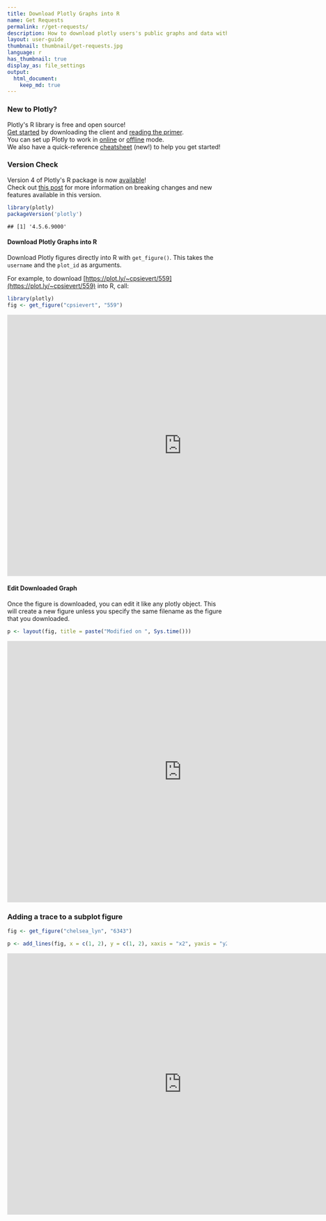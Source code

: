 ```yaml
---
title: Download Plotly Graphs into R
name: Get Requests
permalink: r/get-requests/
description: How to download plotly users's public graphs and data with R.
layout: user-guide
thumbnail: thumbnail/get-requests.jpg
language: r
has_thumbnail: true
display_as: file_settings
output:
  html_document:
    keep_md: true
---
```



### New to Plotly?

Plotly's R library is free and open source!<br>
[Get started](https://plot.ly/r/getting-started/) by downloading the client and [reading the primer](https://plot.ly/r/getting-started/).<br>
You can set up Plotly to work in [online](https://plot.ly/r/getting-started/#hosting-graphs-in-your-online-plotly-account) or [offline](https://plot.ly/r/offline/) mode.<br>
We also have a quick-reference [cheatsheet](https://images.plot.ly/plotly-documentation/images/r_cheat_sheet.pdf) (new!) to help you get started!

### Version Check

Version 4 of Plotly's R package is now [available](https://plot.ly/r/getting-started/#installation)!<br>
Check out [this post](http://moderndata.plot.ly/upgrading-to-plotly-4-0-and-above/) for more information on breaking changes and new features available in this version.

```r
library(plotly)
packageVersion('plotly')
```

```
## [1] '4.5.6.9000'
```
#### Download Plotly Graphs into R

Download Plotly figures directly into R with `get_figure()`. This takes the `username` and the `plot_id` as arguments.

For example, to download [https://plot.ly/~cpsievert/559](https://plot.ly/~cpsievert/559) into R, call:


```r
library(plotly)
fig <- get_figure("cpsievert", "559")
```

<iframe src="https://plot.ly/~RPlotBot/4294.embed" width="800" height="600" id="igraph" scrolling="no" seamless="seamless" frameBorder="0"> </iframe>

#### Edit Downloaded Graph
Once the figure is downloaded, you can edit it like any plotly object. This will create a new figure unless you specify the same filename as the figure that you downloaded.


```r
p <- layout(fig, title = paste("Modified on ", Sys.time()))
```

<iframe src="https://plot.ly/~RPlotBot/3131.embed" width="800" height="600" id="igraph" scrolling="no" seamless="seamless" frameBorder="0"> </iframe>

### Adding a trace to a subplot figure


```r
fig <- get_figure("chelsea_lyn", "6343")

p <- add_lines(fig, x = c(1, 2), y = c(1, 2), xaxis = "x2", yaxis = "y2")
```

<iframe src="https://plot.ly/~RPlotBot/3133.embed" width="800" height="600" id="igraph" scrolling="no" seamless="seamless" frameBorder="0"> </iframe>
